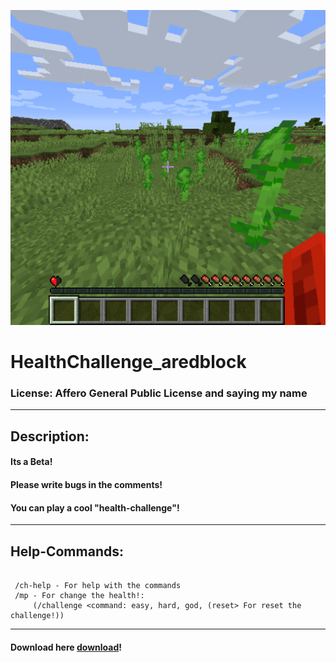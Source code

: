 ![Error at loading](logo.png)
# HealthChallenge_aredblock

### License: Affero General Public License and saying my name

<hr>

## Description:
#### Its a Beta!
#### Please write bugs in the comments!
#### You can play a cool "health-challenge"!

<hr>

## Help-Commands:

````

 /ch-help - For help with the commands
 /mp - For change the health!: 
     (/challenge <command: easy, hard, god, (reset> For reset the challenge!))

````

<hr>


#### Download here [download](https://www.mediafire.com/file/09xfxgn48iy7gng/health_challenge-0.5.jar/file)!
